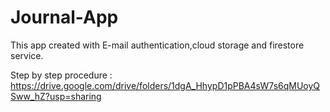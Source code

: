# Journal-App
 This app created with E-mail authentication,cloud storage and firestore service.

Step by step procedure : https://drive.google.com/drive/folders/1dgA_HhypD1pPBA4sW7s6qMUoyQSww_hZ?usp=sharing
